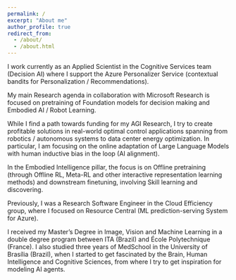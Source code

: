```yaml
---
permalink: /
excerpt: "About me"
author_profile: true
redirect_from: 
  - /about/
  - /about.html
---
```


I work currently as an Applied Scientist in the Cognitive Services team (Decision AI) where I support the Azure Personalizer Service (contextual bandits for Personalization / Recommendations). 

My main Research agenda in collaboration with Microsoft Research is focused on pretraining of Foundation models for decision making and Embodied AI / Robot Learning.

While I find a path towards funding for my AGI Research, I try to create profitable solutions in real-world optimal control applications spanning from robotics / autonomous systems to data center energy optimization. In particular, I am focusing on the online adaptation of Large Language Models with human inductive bias in the loop (AI alignment).

In the Embodied Intelligence pillar, the focus is on Offline pretraining (through Offline RL, Meta-RL and other interactive representation learning methods) and downstream finetuning, involving Skill learning and discovering.

Previously, I was a Research Software Engineer in the Cloud Efficiency group, where I focused on Resource Central (ML prediction-serving System for Azure).

I received my Master’s Degree in Image, Vision and Machine Learning in a double degree program between ITA (Brazil) and École Polytechnique (France).
I also studied three years of MedSchool in the University of Brasília (Brazil), when I started to get fascinated by the Brain, Human Intelligence and Cognitive Sciences, from where I try to get inspiration for modeling AI agents. 

